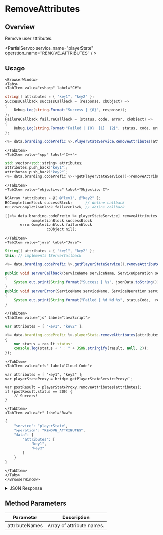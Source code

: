 # RemoveAttributes
## Overview
Remove user attributes.

<PartialServop service_name="playerState" operation_name="REMOVE_ATTRIBUTES" / >

## Usage

```mdx-code-block
<BrowserWindow>
<Tabs>
<TabItem value="csharp" label="C#">
```

```csharp
string[] attributes = { "key1", "key2" };
SuccessCallback successCallback = (response, cbObject) =>
{
    Debug.Log(string.Format("Success | {0}", response));
};
FailureCallback failureCallback = (status, code, error, cbObject) =>
{
    Debug.Log(string.Format("Failed | {0}  {1}  {2}", status, code, error));
};

<%= data.branding.codePrefix %>.PlayerStateService.RemoveAttributes(attributes, successCallback, failureCallback);
```

```mdx-code-block
</TabItem>
<TabItem value="cpp" label="C++">
```

```cpp
std::vector<std::string> attributes;
attributes.push_back("key1");
attributes.push_back("key2");
<%= data.branding.codePrefix %>->getPlayerStateService()->removeAttributes(attributes, this);
```

```mdx-code-block
</TabItem>
<TabItem value="objectivec" label="Objective-C">
```

```objectivec
NSArray *attributes = @[ @"key1", @"key2" ];
BCCompletionBlock successBlock;      // define callback
BCErrorCompletionBlock failureBlock; // define callback

[[<%= data.branding.codePrefix %> playerStateService] removeAttributes:attributes
            completionBlock:successBlock
       errorCompletionBlock:failureBlock
                   cbObject:nil];
```

```mdx-code-block
</TabItem>
<TabItem value="java" label="Java">
```

```java
String[] attributes = { "key1", "key2" };
this; // implements IServerCallback

<%= data.branding.codePrefix %>.getPlayerStateService().removeAttributes(attributes, this);

public void serverCallback(ServiceName serviceName, ServiceOperation serviceOperation, JSONObject jsonData)
{
    System.out.print(String.format("Success | %s", jsonData.toString()));
}
public void serverError(ServiceName serviceName, ServiceOperation serviceOperation, int statusCode, int reasonCode, String jsonError)
{
    System.out.print(String.format("Failed | %d %d %s", statusCode,  reasonCode, jsonError.toString()));
}
```

```mdx-code-block
</TabItem>
<TabItem value="js" label="JavaScript">
```

```javascript
var attributes = [ "key1", "key2" ];

<%= data.branding.codePrefix %>.playerState.removeAttributes(attributes, result =>
{
	var status = result.status;
	console.log(status + " : " + JSON.stringify(result, null, 2));
});
```

```mdx-code-block
</TabItem>
<TabItem value="cfs" label="Cloud Code">
```

```cfscript
var attributes = [ "key1", "key2" ];
var playerStateProxy = bridge.getPlayerStateServiceProxy();

var postResult = playerStateProxy.removeAttributes(attributes);
if (postResult.status == 200) {
    // Success!
}
```

```mdx-code-block
</TabItem>
<TabItem value="r" label="Raw">
```

```r
{
	"service": "playerState",
	"operation": "REMOVE_ATTRIBUTES",
	"data": {
		"attributes": [
			"key1",
			"key2"
		]
	}
}
```

```mdx-code-block
</TabItem>
</Tabs>
</BrowserWindow>
```

<details>
<summary>JSON Response</summary>

```json
{
    "status" : 200,
    "data" : null
}
```
</details>

## Method Parameters
Parameter | Description
--------- | -----------
attributeNames | Array of attribute names.


